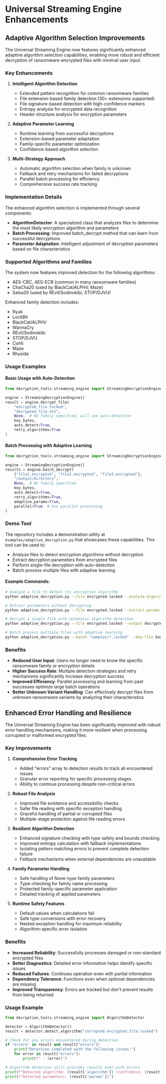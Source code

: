 # Universal Streaming Engine Enhancements

## Adaptive Algorithm Selection Improvements

The Universal Streaming Engine now features significantly enhanced adaptive algorithm selection capabilities, enabling more robust and efficient decryption of ransomware-encrypted files with minimal user input.

### Key Enhancements

1. **Intelligent Algorithm Detection**
   - Extended pattern recognition for common ransomware families
   - File extension-based family detection (30+ extensions supported)
   - File signature-based detection with high-confidence markers
   - Entropy analysis for encrypted data recognition
   - Header structure analysis for encryption parameters

2. **Adaptive Parameter Learning**
   - Runtime learning from successful decryptions
   - Extension-based parameter adaptation
   - Family-specific parameter optimization
   - Confidence-based algorithm selection

3. **Multi-Strategy Approach**
   - Automatic algorithm selection when family is unknown
   - Fallback and retry mechanisms for failed decryptions
   - Parallel batch processing for efficiency
   - Comprehensive success rate tracking

### Implementation Details

The enhanced algorithm selection is implemented through several components:

- **AlgorithmDetector**: A specialized class that analyzes files to determine the most likely encryption algorithm and parameters
- **Batch Processing**: Improved batch_decrypt method that can learn from successful decryptions
- **Parameter Adaptation**: Intelligent adjustment of decryption parameters based on file characteristics

### Supported Algorithms and Families

The system now features improved detection for the following algorithms:
- AES-CBC, AES-ECB (common in many ransomware families)
- ChaCha20 (used by BlackCat/ALPHV, Maze)
- Salsa20 (used by REvil/Sodinokibi, STOP/DJVU)

Enhanced family detection includes:
- Ryuk
- LockBit
- BlackCat/ALPHV
- WannaCry
- REvil/Sodinokibi
- STOP/DJVU
- Conti
- Maze
- Rhysida

### Usage Examples

#### Basic Usage with Auto-Detection

```python
from decryption_tools.streaming_engine import StreamingDecryptionEngine

engine = StreamingDecryptionEngine()
result = engine.decrypt_file(
    "encrypted_file.locked",
    "decrypted_file.txt",
    None,  # No family specified, will use auto-detection
    key_bytes,
    auto_detect=True,
    retry_algorithms=True
)
```

#### Batch Processing with Adaptive Learning

```python
from decryption_tools.streaming_engine import StreamingDecryptionEngine

engine = StreamingDecryptionEngine()
results = engine.batch_decrypt(
    ["file1.encrypted", "file2.encrypted", "file3.encrypted"],
    "/output/directory",
    None,  # No family specified
    key_bytes,
    auto_detect=True,
    retry_algorithms=True,
    adaptive_params=True,
    parallel=True  # Use parallel processing
)
```

### Demo Tool

The repository includes a demonstration utility at `examples/adaptive_decryption.py` that showcases these capabilities. This tool can be used to:

- Analyze files to detect encryption algorithms without decryption
- Extract decryption parameters from encrypted files
- Perform single-file decryption with auto-detection
- Batch process multiple files with adaptive learning

#### Example Commands:

```bash
# Analyze a file to detect its encryption algorithm
python adaptive_decryption.py --file encrypted.locked --analyze-algorithm

# Extract parameters without decrypting
python adaptive_decryption.py --file encrypted.locked --extract-params

# Decrypt a single file with automatic algorithm detection
python adaptive_decryption.py --file encrypted.locked --output decrypted.txt --key 5A5A5A5A5A5A5A5A5A5A5A5A5A5A5A5A --auto-detect

# Batch process multiple files with adaptive learning
python adaptive_decryption.py --batch "samples/*.locked" --key-file key.bin --output-dir decrypted/ --parallel
```

### Benefits

- **Reduced User Input**: Users no longer need to know the specific ransomware family or encryption details
- **Higher Success Rate**: Multiple detection strategies and retry mechanisms significantly increase decryption success
- **Improved Efficiency**: Parallel processing and learning from past successes optimize large batch operations
- **Better Unknown Variant Handling**: Can effectively decrypt files from unknown ransomware variants by analyzing their characteristics

## Enhanced Error Handling and Resilience

The Universal Streaming Engine has been significantly improved with robust error handling mechanisms, making it more resilient when processing corrupted or malformed encrypted files.

### Key Improvements

1. **Comprehensive Error Tracking**
   - Added "errors" array to detection results to track all encountered issues
   - Granular error reporting for specific processing stages
   - Ability to continue processing despite non-critical errors

2. **Robust File Analysis**
   - Improved file existence and accessibility checks
   - Safer file reading with specific exception handling
   - Graceful handling of partial or corrupted files
   - Multiple-stage protection against file reading errors

3. **Resilient Algorithm Detection**
   - Enhanced signature checking with type safety and bounds checking
   - Improved entropy calculation with fallback implementations
   - Isolating pattern matching errors to prevent complete detection failure
   - Fallback mechanisms when external dependencies are unavailable

4. **Family Parameter Handling**
   - Safe handling of None-type family parameters
   - Type-checking for family name processing
   - Protected family-specific parameter application
   - Detailed tracking of applied parameters

5. **Runtime Safety Features**
   - Default values when calculations fail
   - Safe type conversions with error recovery
   - Nested exception handling for maximum reliability
   - Algorithm-specific error isolation

### Benefits

- **Increased Reliability**: Successfully processes damaged or non-standard encrypted files
- **Better Diagnostics**: Detailed error information helps identify specific issues
- **Reduced Failures**: Continues operation even with partial information
- **Dependency Tolerance**: Functions even when optional dependencies are missing
- **Improved Transparency**: Errors are tracked but don't prevent results from being returned

### Usage Example

```python
from decryption_tools.streaming_engine import AlgorithmDetector

detector = AlgorithmDetector()
result = detector.detect_algorithm("corrupted_encrypted_file.locked")

# Check for any errors encountered during detection
if "errors" in result and result["errors"]:
    print("Detection completed with the following issues:")
    for error in result["errors"]:
        print(f" - {error}")

# Algorithm detection still provides results even with errors
print(f"Detected algorithm: {result['algorithm']} (confidence: {result['confidence']:.2f})")
print(f"Detected parameters: {result['params']}")
```